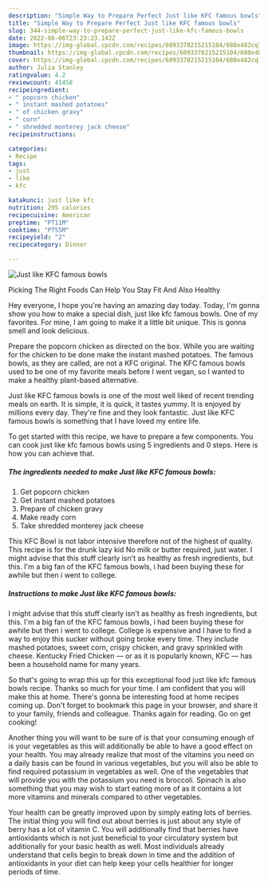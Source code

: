 ```yaml
---
description: "Simple Way to Prepare Perfect Just like KFC famous bowls"
title: "Simple Way to Prepare Perfect Just like KFC famous bowls"
slug: 344-simple-way-to-prepare-perfect-just-like-kfc-famous-bowls
date: 2022-06-06T23:23:23.142Z
image: https://img-global.cpcdn.com/recipes/6093378215215104/680x482cq70/just-like-kfc-famous-bowls-recipe-main-photo.jpg
thumbnail: https://img-global.cpcdn.com/recipes/6093378215215104/680x482cq70/just-like-kfc-famous-bowls-recipe-main-photo.jpg
cover: https://img-global.cpcdn.com/recipes/6093378215215104/680x482cq70/just-like-kfc-famous-bowls-recipe-main-photo.jpg
author: Julia Stanley
ratingvalue: 4.2
reviewcount: 41458
recipeingredient:
- " popcorn chicken"
- " instant mashed potatoes"
- " of chicken gravy"
- " corn"
- " shredded monterey jack cheese"
recipeinstructions:

categories:
- Recipe
tags:
- just
- like
- kfc

katakunci: just like kfc 
nutrition: 295 calories
recipecuisine: American
preptime: "PT11M"
cooktime: "PT55M"
recipeyield: "2"
recipecategory: Dinner

---
```



![Just like KFC famous bowls](https://img-global.cpcdn.com/recipes/6093378215215104/680x482cq70/just-like-kfc-famous-bowls-recipe-main-photo.jpg)

Picking The Right Foods Can Help You Stay Fit And Also Healthy

Hey everyone, I hope you're having an amazing day today. Today, I'm gonna show you how to make a special dish, just like kfc famous bowls. One of my favorites. For mine, I am going to make it a little bit unique. This is gonna smell and look delicious.

Prepare the popcorn chicken as directed on the box. While you are waiting for the chicken to be done make the instant mashed potatoes. The famous bowls, as they are called, are not a KFC original. The KFC famous bowls used to be one of my favorite meals before I went vegan, so I wanted to make a healthy plant-based alternative.

Just like KFC famous bowls is one of the most well liked of recent trending meals on earth. It is simple, it is quick, it tastes yummy. It is enjoyed by millions every day. They're fine and they look fantastic. Just like KFC famous bowls is something that I have loved my entire life.


To get started with this recipe, we have to prepare a few components. You can cook just like kfc famous bowls using 5 ingredients and 0 steps. Here is how you can achieve that.

<!--inarticleads1-->

##### The ingredients needed to make Just like KFC famous bowls:

1. Get  popcorn chicken
1. Get  instant mashed potatoes
1. Prepare  of chicken gravy
1. Make ready  corn
1. Take  shredded monterey jack cheese


This KFC Bowl is not labor intensive therefore not of the highest of quality. This recipe is for the drunk lazy kid No milk or butter required, just water. I might advise that this stuff clearly isn&#39;t as healthy as fresh ingredients, but this. I&#39;m a big fan of the KFC famous bowls, i had been buying these for awhile but then i went to college. 

<!--inarticleads2-->

##### Instructions to make Just like KFC famous bowls:



I might advise that this stuff clearly isn&#39;t as healthy as fresh ingredients, but this. I&#39;m a big fan of the KFC famous bowls, i had been buying these for awhile but then i went to college. College is expensive and I have to find a way to enjoy this sucker without going broke every time. They include mashed potatoes, sweet corn, crispy chicken, and gravy sprinkled with cheese. Kentucky Fried Chicken — or as it is popularly known, KFC — has been a household name for many years. 

So that's going to wrap this up for this exceptional food just like kfc famous bowls recipe. Thanks so much for your time. I am confident that you will make this at home. There's gonna be interesting food at home recipes coming up. Don't forget to bookmark this page in your browser, and share it to your family, friends and colleague. Thanks again for reading. Go on get cooking!

Another thing you will want to be sure of is that your consuming enough of is your vegetables as this will additionally be able to have a good effect on your health. You may already realize that most of the vitamins you need on a daily basis can be found in various vegetables, but you will also be able to find required potassium in vegetables as well. One of the vegetables that will provide you with the potassium you need is broccoli. Spinach is also something that you may wish to start eating more of as it contains a lot more vitamins and minerals compared to other vegetables.

Your health can be greatly improved upon by simply eating lots of berries. The initial thing you will find out about berries is just about any style of berry has a lot of vitamin C. You will additionally find that berries have antioxidants which is not just beneficial to your circulatory system but additionally for your basic health as well. Most individuals already understand that cells begin to break down in time and the addition of antioxidants in your diet can help keep your cells healthier for longer periods of time.
